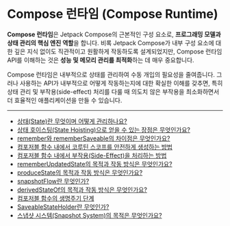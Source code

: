 # Compose 런타임 (Compose Runtime)

**Compose 런타임**은 Jetpack Compose의 근본적인 구성 요소로, **프로그래밍 모델과 상태 관리의 핵심 엔진 역할**을 합니다. 비록 Jetpack Compose가 내부 구성 요소에 대한 깊은 지식 없이도 직관적이고 원활하게 작동하도록 설계되었지만, Compose 런타임 API를 이해하는 것은 **성능 및 메모리 관리를 최적화**하는 데 매우 중요합니다.

Compose 런타임은 내부적으로 상태를 관리하여 수동 개입의 필요성을 줄여줍니다. 그러나 사용하는 API가 내부적으로 어떻게 작동하는지에 대한 확실한 이해를 갖추면, 특히 상태 관리 및 부작용(side-effect) 처리를 다룰 때 의도치 않은 부작용을 최소화하면서 더 효율적인 애플리케이션을 만들 수 있습니다.

---

- [상태(State)란 무엇이며 어떻게 관리하나요?](./State/README.md)
- [상태 호이스팅(State Hoisting)으로 얻을 수 있는 장점은 무엇인가요?](./StateHoisting/README.md)
- [remember와 rememberSaveable의 차이점은 무엇인가요?](./Remember/README.md)
- [컴포저블 함수 내에서 코루틴 스코프를 안전하게 생성하는 방법](./CoroutineScope/README.md)
- [컴포저블 함수 내에서 부작용(Side-Effect)을 처리하는 방법](./SideEffects/README.md)
- [rememberUpdatedState의 목적과 작동 방식은 무엇인가요?](./RememberUpdatedState/README.md)
- [produceState의 목적과 작동 방식은 무엇인가요?](./ProduceState/README.md)
- [snapshotFlow란 무엇인가?](./SnapshotFlow/README.md)
- [derivedStateOf의 목적과 작동 방식은 무엇인가요?](./DerivedState/README.md)
- [컴포저블 함수의 생명주기 단계](./ComposableFunctions/README.md)
- [SaveableStateHolder란 무엇인가?](./SaveableStateHolder/README.md)
- [스냅샷 시스템(Snapshot System)의 목적은 무엇인가요?](./SnapshotSystem/README.md)
